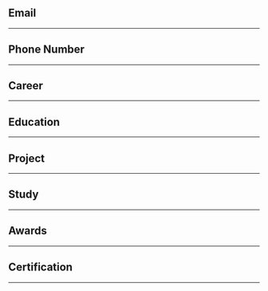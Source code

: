 ## Email
---
## Phone Number
---
## Career
---
## Education
---
## Project
---
## Study
---
## Awards
---
## Certification
---
